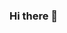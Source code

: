 ### Hi there 👋

<!--
**PamanesSebastian/PamanesSebastian** is a ✨ _special_ ✨ repository because its `README.md` (this file) appears on your GitHub profile.

¡Hola! Mi nombre completo es Fernando Sebastian Pamanes Morales. Actualmente soy un desarrolldor de Software nivel JR, estoy especielmente interesado en el desarrollo web con un enfoque actual en el Front-end pero en un futuro tengo como meta el desarrollo web orientado a Full-stack, si te gustaria saber un poco mas sobre mi sigue en esta pagina y descarga mi CV

Hello! My full name is Fernando Sebastián Pamanes Morales. I am currently a JR level Software developer, I am especially interested in web development with a current focus on the Front-end but in the future I have web development as a goal Full-stack oriented, if you would like to know a little more about me, follow this page and download my CV
